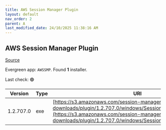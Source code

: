 ```yaml
---
title: AWS Session Manager Plugin
layout: default
nav_order: 2
parent: A
last_modified_date: 24/10/2025 11:38:16 AM
---
```


## AWS Session Manager Plugin

[Source](https://github.com/aws/session-manager-plugin)

Evergreen app: `AWSSMP`. Found **1** installer.

Last check: 🟢

| Version   | Type | URI                                                                                                                                                                                                                    |
| --------- | ---- | ---------------------------------------------------------------------------------------------------------------------------------------------------------------------------------------------------------------------- |
| 1.2.707.0 | exe  | [https://s3.amazonaws.com/session-manager-downloads/plugin/1.2.707.0/windows/SessionManagerPluginSetup.exe](https://s3.amazonaws.com/session-manager-downloads/plugin/1.2.707.0/windows/SessionManagerPluginSetup.exe) |
